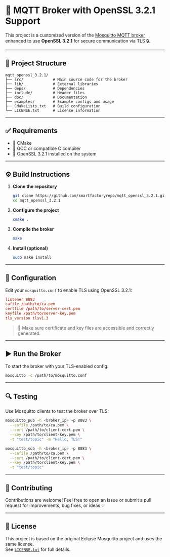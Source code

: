 # 🚀 MQTT Broker with OpenSSL 3.2.1 Support

This project is a customized version of the [Mosquitto MQTT broker](https://mosquitto.org/) enhanced to use **OpenSSL 3.2.1** for secure communication via TLS 🔒.

---

## 📁 Project Structure

```
mqtt_openssl_3.2.1/
├── src/             # Main source code for the broker
├── lib/             # External libraries
├── deps/            # Dependencies
├── include/         # Header files
├── doc/             # Documentation
├── examples/        # Example configs and usage
├── CMakeLists.txt   # Build configuration
└── LICENSE.txt      # License information
```

---

## ✅ Requirements

- 🧱 CMake
- 🧪 GCC or compatible C compiler
- 🔐 OpenSSL 3.2.1 installed on the system

---

## ⚙️ Build Instructions

1. **Clone the repository**  
   ```bash
   git clone https://github.com/smartfactoryrepo/mqtt_openssl_3.2.1.git
   cd mqtt_openssl_3.2.1
   ```

2. **Configure the project**  
   ```bash
   cmake .
   ```

3. **Compile the broker**  
   ```bash
   make
   ```

4. **Install (optional)**  
   ```bash
   sudo make install
   ```

---

## 🔧 Configuration

Edit your `mosquitto.conf` to enable TLS using OpenSSL 3.2.1:

```conf
listener 8883
cafile /path/to/ca.pem
certfile /path/to/server-cert.pem
keyfile /path/to/server-key.pem
tls_version tlsv1.3
```

> 📝 Make sure certificate and key files are accessible and correctly generated.

---

## ▶️ Run the Broker

To start the broker with your TLS-enabled config:

```bash
mosquitto -c /path/to/mosquitto.conf
```

---

## 🔍 Testing

Use Mosquitto clients to test the broker over TLS:

```bash
mosquitto_pub -h <broker_ip> -p 8883 \
  --cafile /path/to/ca.pem \
  --cert /path/to/client-cert.pem \
  --key /path/to/client-key.pem \
  -t "test/topic" -m "Hello, TLS!"
```

```bash
mosquitto_sub -h <broker_ip> -p 8883 \
  --cafile /path/to/ca.pem \
  --cert /path/to/client-cert.pem \
  --key /path/to/client-key.pem \
  -t "test/topic"
```

---

## 🤝 Contributing

Contributions are welcome! Feel free to open an issue or submit a pull request for improvements, bug fixes, or ideas 💡

---

## 📄 License

This project is based on the original Eclipse Mosquitto project and uses the same license.  
See [`LICENSE.txt`](./LICENSE.txt) for full details.
